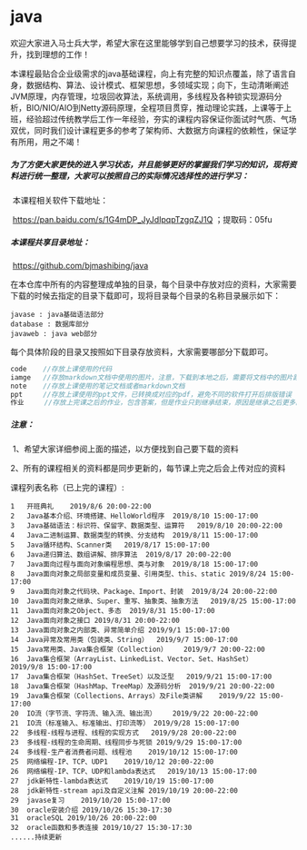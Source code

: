 # java

​		欢迎大家进入马士兵大学，希望大家在这里能够学到自己想要学习的技术，获得提升，找到理想的工作！

​		本课程最贴合企业级需求的java基础课程，向上有完整的知识点覆盖，除了语言自身，数据结构、算法、设计模式、框架思想，多领域实现；向下，生动清晰阐述JVM原理，内存管理，垃圾回收算法，系统调用，多线程及各种锁实现源码分析，BIO/NIO/AIO到Netty源码原理，全程项目贯穿，推动理论实践，上课等于上班，经验超过传统教学后工作一年经验，夯实的课程内容保证你面试时气质、气场双优，同时我们设计课程更多的参考了架构师、大数据方向课程的依赖性，保证学有所用，用之不竭！

##### 		为了方便大家更快的进入学习状态，并且能够更好的掌握我们学习的知识，现将资料进行统一整理，大家可以按照自己的实际情况选择性的进行学习：

​		本课程相关软件下载地址：

​		https://pan.baidu.com/s/1G4mDP_JyJdIpqpTzgqZJ1Q ；提取码：05fu

##### 		本课程共享目录地址：

​		https://github.com/bjmashibing/java

​		在本仓库中所有的内容整理成单独的目录，每个目录中存放对应的资料，大家需要下载的时候去指定的目录下载即可，现将目录每个目录的名称目录展示如下：

```
javase : java基础语法部分
database : 数据库部分
javaweb : java web部分
```

​		每个具体阶段的目录又按照如下目录存放资料，大家需要哪部分下载即可。

```java
code	//存放上课使用的代码
iamge	//存放markdown文档中使用的图片，注意，下载到本地之后，需要将文档中的图片路径换成自己的图片路径，这样才能正常显示，否则图片显示不出来，在github中是可以直接查看的
note	//存放上课使用的笔记文档或者markdown文档
ppt		//存放上课使用的ppt文件，已转换成对应的pdf，避免不同的软件打开后排版错误
作业	   //存放上完课之后的作业，包含答案，但是作业只到继承结束，原因是继承之后更多的是代码，没有理论上的练习题了
```

##### 注意：

​		1、希望大家详细参阅上面的描述，以方便找到自己要下载的资料

​		2、所有的课程相关的资料都是同步更新的，每节课上完之后会上传对应的资料

课程列表名称（已上完的课程）:

```
1	开班典礼	2019/8/6 20:00-22:00
2	Java基本介绍、环境搭建、HelloWorld程序	2019/8/10 15:00-17:00
3	Java基础语法：标识符、保留字、数据类型、运算符	2019/8/10 20:00-22:00
4	Java二进制运算、数据类型的转换、分支结构	2019/8/11 15:00-17:00
5	Java循环结构、Scanner类	2019/8/17 15:00-17:00
6	Java递归算法、数组讲解、排序算法	2019/8/17 20:00-22:00	
7	Java面向过程与面向对象编程思想、类与对象	2019/8/18 15:00-17:00
8	Java面向对象之局部变量和成员变量、引用类型、this、static	2019/8/24 15:00-17:00
9	Java面向对象之代码块、Package、Import、封装	2019/8/24 20:00-22:00
10	Java面向对象之继承、Super、重写、抽象类、抽象方法	2019/8/25 15:00-17:00
11	Java面向对象之Object、多态	2019/8/31 15:00-17:00
12	Java面向对象之接口	2019/8/31 20:00-22:00
13	Java面向对象之内部类、异常简单介绍	2019/9/1 15:00-17:00
14	Java异常及常用类（包装类、String）	2019/9/7 15:00-17:00
15	Java常用类、Java集合框架（Collection）	2019/9/7 20:00-22:00
16	Java集合框架（ArrayList、LinkedList、Vector、Set、HashSet）	2019/9/8 15:00-17:00
17	Java集合框架（HashSet、TreeSet）以及泛型	2019/9/21 15:00-17:00
18	Java集合框架（HashMap、TreeMap）及源码分析	2019/9/21 20:00-22:00
19	Java集合框架（Collections、Arrays）及File类讲解	2019/9/22 15:00-17:00
20	IO流（字节流、字符流、输入流、输出流）	2019/9/22 20:00-22:00
21	IO流（标准输入、标准输出、打印流等）	2019/9/28 15:00-17:00
22	多线程-线程与进程、线程的实现方式	2019/9/28 20:00-22:00
23	多线程-线程的生命周期、线程同步与死锁	2019/9/29 15:00-17:00
24	多线程-生产者消费者问题、线程池	2019/10/12 15:00-17:00
25	网络编程-IP、TCP、UDP1	2019/10/12 20:00-22:00
26	网络编程-IP、TCP、UDP和lambda表达式	2019/10/13 15:00-17:00
27	jdk新特性-lambda表达式	2019/10/19 15:00-17:00
28	jdk新特性-stream api及自定义注解	2019/10/19 20:00-22:00
29	javase复习	2019/10/20 15:00-17:00
30	oracle安装介绍 2019/10/26 15:30-17:30
31	oracleSQL 2019/10/26 20:00-22:00
32	oracle函数和多表连接 2019/10/27 15:30-17:30
......持续更新
```

